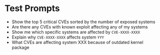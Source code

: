 # Test Prompts
- Show the top 5 critical CVEs sorted by the number of exposed systems
- Are there any CVEs with known exploit affecting any of my systems
- Show me which specific systems are affected by `CVE-XXXX-XXXX`
- Explain why `CVE-XXXX-XXXX` affects system `YYY`
- What CVEs are affecting system XXX because of outdated kernel package
